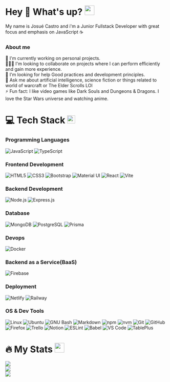 # Hey 👋 What's up? <img src="https://media.giphy.com/media/WUlplcMpOCEmTGBtBW/giphy.gif" width="30">
My name is Josué Castro and i'm a Junior Fullstack Developer with great focus and emphasis on JavaScript ☕
### About me
🔭 I'm currently working on personal projects.<br>🧑‍🤝‍🧑 I'm looking to collaborate on projects where I can perform efficiently and gain more experience.<br>🤝 I'm looking for help Good practices and development principles.<br>💬 Ask me about artificial intelligence, science fiction or things related to world of warcraft or The Elder Scrolls LOl<br>⚡ Fun fact: I like video games like Dark Souls and Dungeons & Dragons. I love the Star Wars universe and watching anime.

# 💻 Tech Stack <img src="https://media2.giphy.com/media/QssGEmpkyEOhBCb7e1/giphy.gif?cid=ecf05e47a0n3gi1bfqntqmob8g9aid1oyj2wr3ds3mg700bl&rid=giphy.gif" width ="25">
### Programming Languages
![JavaScript](https://img.shields.io/badge/JavaScript-%23F7DF1E?style=for-the-badge&logo=javascript&logoColor=black) ![TypeScript](https://img.shields.io/badge/TypeScript-%233178C6?style=for-the-badge&logo=typescript&logoColor=white)
### Frontend Development
![HTML5](https://img.shields.io/badge/HTML5-%23E34F26?style=for-the-badge&logo=html5&logoColor=white) ![CSS3](https://img.shields.io/badge/CSS3-%231572B6?style=for-the-badge&logo=css3&logoColor=white) ![Bootstrap](https://img.shields.io/badge/Bootstrap-%237952B3?style=for-the-badge&logo=bootstrap&logoColor=white) ![Material UI](https://img.shields.io/badge/Material%20UI-%23007FFF?style=for-the-badge&logo=mui&logoColor=white) ![React](https://img.shields.io/badge/react-%2320232a.svg?style=for-the-badge&logo=react&logoColor=%2361DAFB) ![Vite](https://img.shields.io/badge/vite-%23646CFF.svg?style=for-the-badge&logo=vite&logoColor=white) 
### Backend Development
![Node.js](https://img.shields.io/badge/Node.js-%235FA04E?style=for-the-badge&logo=nodedotjs&logoColor=green&color=gray) ![Express.js](https://img.shields.io/badge/express.js-%23404d59.svg?style=for-the-badge&logo=express&logoColor=%2361DAFB)
### Database
![MongoDB](https://img.shields.io/badge/MongoDB-%2347A248?style=for-the-badge&logo=mongodb&logoColor=white) ![PostgreSQL](https://img.shields.io/badge/postgresql-%234169E1?style=for-the-badge&logo=postgresql&logoColor=white) ![Prisma](https://img.shields.io/badge/Prisma-%232D3748?style=for-the-badge&logo=prisma&logoColor=white)
### Devops
![Docker](https://img.shields.io/badge/Docker-%232496ED?style=for-the-badge&logo=docker&logoColor=white)
### Backend as a Service(BaaS)
![Firebase](https://img.shields.io/badge/Firebase-%23DD2C00?style=for-the-badge&logo=firebase&logoColor=yellow)
### Deployment
![Netlify](https://img.shields.io/badge/netlify-%23000000.svg?style=for-the-badge&logo=netlify&logoColor=#00C7B7) ![Railway](https://img.shields.io/badge/Railway-%230B0D0E?style=for-the-badge&logo=railway)
### OS & Dev Tools
![Linux](https://img.shields.io/badge/Linux-%23FCC624?style=for-the-badge&logo=linux&logoColor=black) ![Ubuntu](https://img.shields.io/badge/Ubuntu-%23E95420?style=for-the-badge&logo=ubuntu&logoColor=white) ![GNU Bash](https://img.shields.io/badge/GNU%20Bash-%230E353D?style=for-the-badge&logo=gnubash&logoColor=white) ![Markdown](https://img.shields.io/badge/Markdown-%23000000?style=for-the-badge&logo=markdown&logoColor=white) ![npm](https://img.shields.io/badge/npm-%23CB3837?style=for-the-badge&logo=npm&logoColor=white) ![nvm](https://img.shields.io/badge/nvm-%23171920?style=for-the-badge&logo=nvm&logoColor=%235FA04E) ![Git](https://img.shields.io/badge/Git-%23F05032?style=for-the-badge&logo=git&logoColor=white) ![GitHub](https://img.shields.io/badge/github-%23181717?style=for-the-badge&logo=github&logoColor=white) ![Firefox](https://img.shields.io/badge/Firefox-%23FF7139?style=for-the-badge&logo=firefox&logoColor=white) ![Trello](https://img.shields.io/badge/Trello-%23026AA7.svg?style=for-the-badge&logo=Trello&logoColor=white) ![Notion](https://img.shields.io/badge/Notion-%23000000.svg?style=for-the-badge&logo=notion&logoColor=white) ![ESLint](https://img.shields.io/badge/ESLint-4B3263?style=for-the-badge&logo=eslint&logoColor=white) ![Babel](https://img.shields.io/badge/Babel-F9DC3e?style=for-the-badge&logo=babel&logoColor=black) ![VS Code](https://img.shields.io/badge/VS%20Code-%23147EFB?style=for-the-badge&logo=VS%20Code&logoColor=white) ![TablePlus](https://img.shields.io/badge/TablePlus-%23FABF15?style=for-the-badge&logo=TablePLus&logoColor=white)

# 🔥 My Stats <img src="https://media.giphy.com/media/iY8CRBdQXODJSCERIr/giphy.gif" width="30px">
![](https://github-readme-stats.vercel.app/api?username=Aleejandro26&theme=monokai&hide_border=false&include_all_commits=true&count_private=true)<br/>
![](https://github-readme-streak-stats.herokuapp.com/?user=Aleejandro26&theme=monokai&hide_border=false)<br/>
![](https://github-readme-stats.vercel.app/api/top-langs/?username=Aleejandro26&theme=monokai&hide_border=false&include_all_commits=true&count_private=true&layout=compact)
